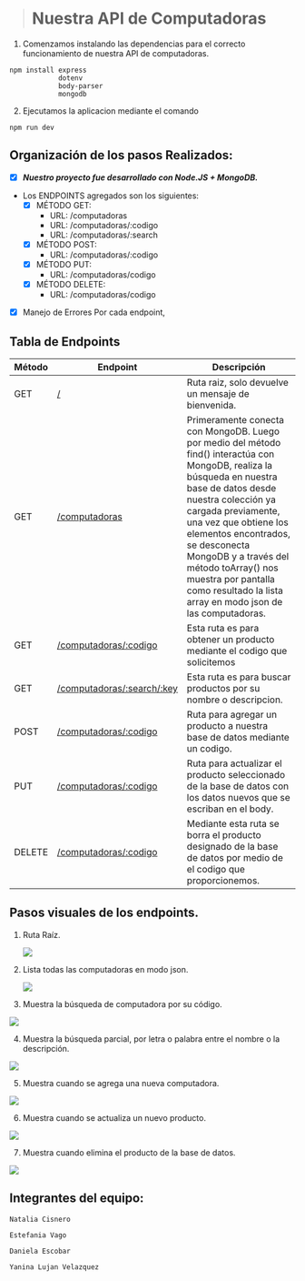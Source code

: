 >  # Nuestra API de Computadoras
1. Comenzamos instalando las dependencias para el correcto funcionamiento de nuestra API de computadoras.
``` 
npm install express
            dotenv
            body-parser
            mongodb
```               

2. Ejecutamos la aplicacion mediante el comando

``` 
npm run dev 
```


## Organización de los pasos Realizados:

- [x] ***Nuestro proyecto fue desarrollado con Node.JS + MongoDB.***

- Los ENDPOINTS agregados son los siguientes:
  - [x] MÉTODO GET:
    - URL: /computadoras
    - URL: /computadoras/:codigo
    - URL: /computadoras/:search
  - [x] MÉTODO POST:
    - URL: /computadoras/:codigo
  - [x] MÉTODO PUT:
    - URL: /computadoras/codigo
  - [x] MÉTODO DELETE:
    - URL: /computadoras/codigo

- [X] Manejo de Errores Por cada endpoint,



## Tabla de Endpoints

| Método | Endpoint | Descripción |
|----------|----------|----------|
| GET    | [/](http://localhost:3000)   | Ruta raiz, solo devuelve un mensaje de bienvenida. |
| GET    | [/computadoras](http://localhost:3000/computadoras)   | Primeramente conecta con MongoDB. Luego por medio del método find() interactúa con MongoDB, realiza la búsqueda en nuestra base de datos desde nuestra colección ya cargada previamente, una vez que obtiene los elementos encontrados, se desconecta MongoDB y a través del método toArray() nos muestra por pantalla como resultado la lista array en modo json de las computadoras. |
| GET    |  [/computadoras/:codigo](http://localhost:3000/computadoras/codigo/4)  | Esta ruta es para obtener un producto mediante el codigo que solicitemos   |
| GET    |  [/computadoras/:search/:key](http://localhost:3000/computadoras/search/moni)  | Esta ruta es para buscar productos por su nombre o descripcion.  |
| POST    |   [/computadoras/:codigo](https://www.../) | Ruta para agregar un producto a nuestra base de datos mediante un codigo.   |
| PUT    |   [/computadoras/:codigo](https://www.../) | Ruta para actualizar el producto seleccionado de la base de datos con los datos nuevos que se escriban en el body.  |
| DELETE    |  [/computadoras/:codigo](https://www.../)  | Mediante esta ruta se borra el producto designado de la base de datos por medio de el codigo que proporcionemos.  |


## Pasos visuales de los endpoints.

1. Ruta Raíz.

   ![](/src/views/1.%20ruta%20raiz.png)

2. Lista todas las computadoras en modo json.

   ![](/src/views/2.%20metodo%20get.%20lista%20array%20json-computadoras.png)

3.  Muestra la búsqueda de computadora por su código.

   ![](/src/views/3.%20metodo%20get.%20busca%20computadora%20por%20su%20codigo.png)

4.  Muestra la búsqueda parcial, por letra o palabra entre el nombre o la descripción.

   ![](/src/views/4.%20metodo%20get.%20search%20-%20busca%20parcial,%20por%20letra,%20y%20palabra%20del%20contenido%20de%20nombre%20o%20descripcion.png)

5.  Muestra cuando se agrega una nueva computadora.

   ![](/src/views/5.%20metodo%20post.%20agrega%20nueva%20computadora.png)

6.  Muestra cuando se actualiza un nuevo producto.

   ![](/src/views/6.%20metodo%20put%20actualiza%20producto.png)

7. Muestra cuando elimina el producto de la base de datos.
   
  ![](/src/views/7.metodo%20delete%20elimina%20producto.png)

  ## Integrantes del equipo:
  ```
  Natalia Cisnero
  
  Estefania Vago

  Daniela Escobar
  
  Yanina Lujan Velazquez
  ```